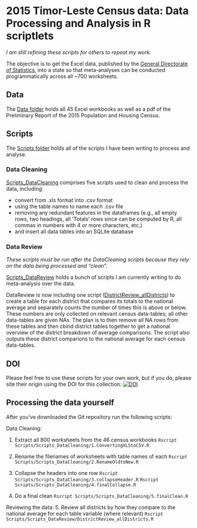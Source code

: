 # 2015 Timor-Leste Census data: Data Processing and Analysis in R scriptlets

*I am still refining these scripts for others to repeat my work.* 


The objective is to get the Excel data, published by the [General Directorate of Statistics](http://www.statistics.gov.tl/category/publications/census-publications/2015-census-publications/), into a state so that meta-analyses can be conducted programmatically across all ~700 worksheets. 

## Data
The [Data folder](https://github.com/paddytobias/15census_timor_dataclean/tree/master/data) holds all 45 Excel workbooks as well as a pdf of the Preliminary Report of the 2015 Population and Housing Census.

## Scripts

The [Scripts folder](https://github.com/paddytobias/15census_timor_dataclean/tree/master/Scripts) holds all of the scripts I have been writing to process and analyse.

### Data Cleaning
[Scripts_DataCleaning](https://github.com/paddytobias/15census_timor_dataclean/tree/master/Scripts/Scripts_DataCleaning) comprises five scripts used to clean and process the data, including:
* convert from .xls format into .csv format
* using the table names to name each .csv file
* removing any redundant features in the dataframes (e.g., all empty rows, two headings, all 'Totals' rows since can be computed by R, all commas in numbers with 4 or more characters, etc.)
* and insert all data tables into an SQLite database

### Data Review
*These scripts must be run after the DataCleaning scripts because they rely on the data being processed and “clean”.* 

[Scripts_DataReview](https://github.com/paddytobias/15census_timor_dataclean/tree/master/Scripts/Scripts_DataReview) holds a bunch of scripts I am currently writing to do meta-analysis over the data. 

DataReview is now including one script ([DistrictReview_allDistricts](https://github.com/paddytobias/15census_timor_dataclean/blob/master/Scripts/Scripts_DataReview/DistrictReview_allDistricts.R)) to create a table for each district that compares its totals to the national average and separately counts the number of times this is above or below. These numbers are only collected on relevant census data-tables; all other data-tables are given NAs. The plan is to then remove all NA rows from these tables and then cbind district tables together to get a national overview of the district breakdown of average comparisons. The script also outputs these district comparions to the national average for each census data-tables.

## DOI

Please feel free to use these scripts for your own work, but if you do, please site their origin using the DOI for this collection: 
[![DOI](https://zenodo.org/badge/96260480.svg)](https://zenodo.org/badge/latestdoi/96260480)


## Processing the data yourself

After you’ve downloaded the Git repository run the following scripts:

Data Cleaning: 
1. Extract all 800 worksheets from the 46 census workbooks
`Rscript Scripts/Scripts_DataCleaning/1.ConvertingXLStoCSV.R`

2. Rename the filenames of worksheets with table names of each
`Rscript Scripts/Scripts_DataCleaning/2.RenameOldtoNew.R`

3. Collapse the headers into one row
`Rscript Scripts/Scripts_DataCleaning/3.collapseHeader.R`
`Rscript Scripts/Scripts_DataCleaning/4.finalCollapse.R`

4. Do a final clean
`Rscript Scripts/Scripts_DataCleaning/5.finalClean.R`

Reviewing the data: 
5. Review all districts by how they compare to the national average for each table variable (where relevant)
`Rscript Scripts/Scripts_DataReview/DistrictReview_allDistricts.R`


